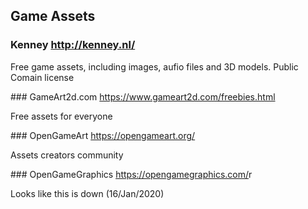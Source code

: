 ## Game Assets

### Kenney <http://kenney.nl/>

Free game assets, including images, aufio files and 3D models. Public Comain license

### GameArt2d.com <https://www.gameart2d.com/freebies.html>

Free assets for everyone

### OpenGameArt <https://opengameart.org/>

Assets creators community

### OpenGameGraphics <https://opengamegraphics.com/>r

Looks like this is down (16/Jan/2020)
